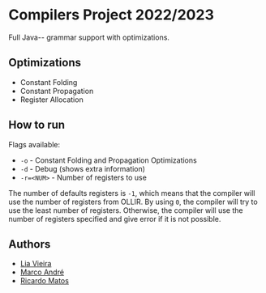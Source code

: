 # Compilers Project 2022/2023

Full Java-- grammar support with optimizations.

## Optimizations

- Constant Folding
- Constant Propagation
- Register Allocation

## How to run

Flags available:

- `-o` - Constant Folding and Propagation Optimizations
- `-d` - Debug (shows extra information)
- `-r=<NUM>` - Number of registers to use 

The number of defaults registers is `-1`, which means that the compiler will use the number of registers from OLLIR.
By using `0`, the compiler will try to use the least number of registers.
Otherwise, the compiler will use the number of registers specified and give error if it is not possible.

## Authors

- [Lia Vieira](<up202005042@up.pt>)
- [Marco André](<up202004891@up.pt>)
- [Ricardo Matos](<up202007962@up.pt>)
